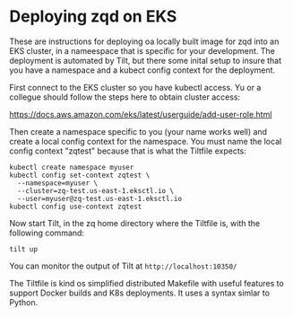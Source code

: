 # Deploying zqd on EKS

These are instructions for deploying oa locally built image for zqd into an EKS cluster, in a nameespace that is specific for your development. The deployment is automated by Tilt, but there some inital setup to insure that you have a namespace and a kubect config context for the deployment.

First connect to the EKS cluster so you have kubectl access. Yu or a collegue should follow the steps here to obtain cluster access:

https://docs.aws.amazon.com/eks/latest/userguide/add-user-role.html

Then create a namespace specific to you (your name works well) and create a local config context for the namespace. You must name the local config context "zqtest" because that is what the Tiltfile expects:
```
kubectl create namespace myuser
kubectl config set-context zqtest \
  --namespace=myuser \
  --cluster=zq-test.us-east-1.eksctl.io \
  --user=myuser@zq-test.us-east-1.eksctl.io
kubectl config use-context zqtest
```

Now start Tilt, in the zq home directory where the Tiltfile is, with the following command:
```
tilt up
```
You can monitor the output of Tilt at `http://localhost:10350/`

The Tiltfile is kind os simplified distributed Makefile with useful features to support Docker builds and K8s deployments. It uses a syntax simlar to Python.
